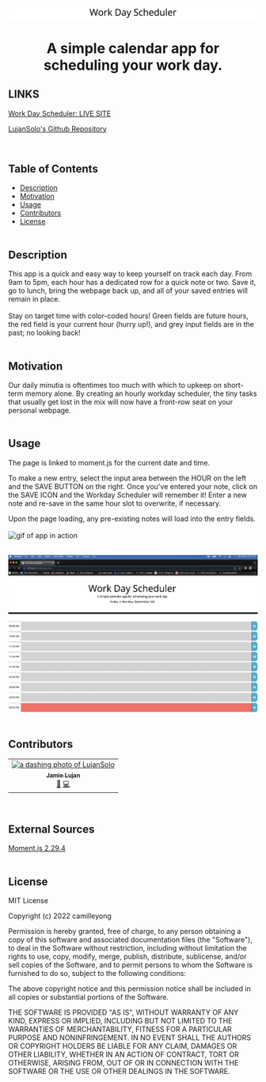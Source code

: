 <p align="center">
  <img src="assets/images/scheduler-header.png" height="auto">
  <h1 align="center">A simple calendar app for scheduling your work day.</h1>
</p>

## LINKS
<a href="https://lujansolo.github.io/workday-scheduler/">Work Day Scheduler: LIVE SITE
<br />


<a href="https://github.com/LujanSolo/workday-scheduler/">LujanSolo's Github Repository</a> 

<br />

## Table of Contents

- [Description](#description)
- [Motivation](#motivation)
- [Usage](#usage)
- [Contributors](#contributors)
- [License](#license)
<br /><br />

## Description

This app is a quick and easy way to keep yourself on track each day. From 9am to 5pm, each hour has a dedicated row for a quick note or two. Save it, go to lunch, bring the webpage back up, and all of your saved entries will remain in place.<br /><br />
Stay on target time with color-coded hours! Green fields are future hours, the red field is your current hour (hurry up!), and grey input fields are in the past; no looking back!<br /><br />

## Motivation
Our daily minutia is oftentimes too much with which to upkeep on short-term memory alone. By creating an hourly workday scheduler, the tiny tasks that usually get lost in the mix will now have a front-row seat on your personal webpage.<br /><br />

## Usage

  The page is linked to moment.js for the current date and time.

  To make a new entry, select the input area between the HOUR on the left and the SAVE BUTTON on the right. Once you've entered your note, click on the SAVE ICON and the Workday Scheduler will remember it! Enter a new note and re-save in the same hour slot to overwrite, if necessary.</p>

  Upon the page loading, any pre-existing notes will load into the entry fields.<br /><br />
![gif of app in action](assets/images/lujansolo-workday-scheduler.gif)<br /><br />

![a picture of the main page](assets/images/workday-sched.png)<br /><br />

## Contributors

<table>
  <tr>
    <td align="center"><a href="https://github.com/LujanSolo"><img src="https://avatars.githubusercontent.com/u/104592750?v=4" width="100px;" alt="a dashing photo of LujanSolo"/><br /><sub><b>Jamie Lujan</b></sub></a><br /><a href="https://github.com/LujanSolo/workday-scheduler/commits/main" title="Design">🎨</a> <a href="https://github.com/LujanSolo/workday-scheduler/commits/main" title="Code">💻</a></td>
</table><br />

## External Sources

<a title="momentJS" href="https://momentjs.com/">Moment.js 2.29.4</a>
<br /><br />

## License

MIT License

Copyright (c) 2022 camilleyong

Permission is hereby granted, free of charge, to any person obtaining a copy
of this software and associated documentation files (the "Software"), to deal
in the Software without restriction, including without limitation the rights
to use, copy, modify, merge, publish, distribute, sublicense, and/or sell
copies of the Software, and to permit persons to whom the Software is
furnished to do so, subject to the following conditions:

The above copyright notice and this permission notice shall be included in all
copies or substantial portions of the Software.

THE SOFTWARE IS PROVIDED "AS IS", WITHOUT WARRANTY OF ANY KIND, EXPRESS OR
IMPLIED, INCLUDING BUT NOT LIMITED TO THE WARRANTIES OF MERCHANTABILITY,
FITNESS FOR A PARTICULAR PURPOSE AND NONINFRINGEMENT. IN NO EVENT SHALL THE
AUTHORS OR COPYRIGHT HOLDERS BE LIABLE FOR ANY CLAIM, DAMAGES OR OTHER
LIABILITY, WHETHER IN AN ACTION OF CONTRACT, TORT OR OTHERWISE, ARISING FROM,
OUT OF OR IN CONNECTION WITH THE SOFTWARE OR THE USE OR OTHER DEALINGS IN THE
SOFTWARE.

